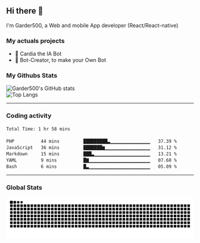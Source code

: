 ## Hi there 👋

I'm Garder500, a Web and mobile App developer (React/React-native)


### My actuals projects 
- 🔭 Cardia the IA Bot
- 🌱 Bot-Creator, to make your Own Bot

### My Githubs Stats

<!--- ![Garder 500 stats](https://github-readme-stats.vercel.app/api?username=garder500&show_icons=true&theme=Gradient) -->
![Garder500's GitHub stats](https://github-readme-stats.vercel.app/api?username=garder500&show_icons=true&theme=material-palenight&include_all_commits=true&custom_title=My%20Github%20Stats)
<br/>
![Top Langs](https://github-readme-stats.vercel.app/api/top-langs/?username=garder500&theme=material-palenight&layout=compact)

---
### Coding activity

<!--START_SECTION:waka-->

```txt
Total Time: 1 hr 58 mins

PHP          44 mins         █████████▃▁▁▁▁▁▁▁▁▁▁▁▁▁▁▁   37.39 %
JavaScript   36 mins         ███████▆▁▁▁▁▁▁▁▁▁▁▁▁▁▁▁▁▁   31.12 %
Markdown     15 mins         ███▃▁▁▁▁▁▁▁▁▁▁▁▁▁▁▁▁▁▁▁▁▁   13.21 %
YAML         9 mins          █▇▁▁▁▁▁▁▁▁▁▁▁▁▁▁▁▁▁▁▁▁▁▁▁   07.68 %
Bash         6 mins          █▃▁▁▁▁▁▁▁▁▁▁▁▁▁▁▁▁▁▁▁▁▁▁▁   05.09 %
```

<!--END_SECTION:waka-->

---

### Global Stats 

![Snake.svg](https://github.com/garder500/garder500/blob/output/github-contribution-grid-snake.svg)
